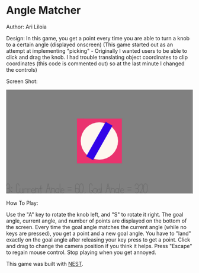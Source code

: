 # Angle Matcher

Author: Ari Liloia

Design: 
In this game, you get a point every time you are able to turn a knob to a certain angle (displayed onscreen)
(This game started out as an attempt at implementing "picking" - Originally I wanted users to be able to click and drag the knob. I had trouble translating object coordinates to clip coordinates (this code is commented out) so at the last minute I changed the controls)

Screen Shot:

![Screen Shot](screenshot.png)

How To Play:

Use the "A" key to rotate the knob left, and "S" to rotate it right. 
The goal angle, current angle, and number of points are displayed on the bottom of the screen.
Every time the goal angle matches the current angle (while no keys are pressed), you get a point and a new goal angle. You have to "land" exactly on the goal angle after releasing your key press to get a point. 
Click and drag to change the camera position if you think it helps. Press "Escape" to regain mouse control.
Stop playing when you get annoyed.

This game was built with [NEST](NEST.md).
